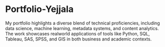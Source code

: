 # Portfolio-Yejjala
My portfolio highlights a diverse blend of technical proficiencies, including data science, machine learning, metadata systems, and content analytics. The work showcases realworld applications of tools like Python, SQL, Tableau, SAS, SPSS, and GIS in both business and academic contexts. 
